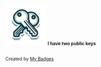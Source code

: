 <img src="https://github.com/my-badges/my-badges/blob/master/badges/public-keys/public-keys-2.png?raw=true" alt="I have two public keys" title="I have two public keys" width="128">
<strong>I have two public keys</strong>
<br><br>




Created by <a href="https://github.com/my-badges/my-badges">My Badges</a>